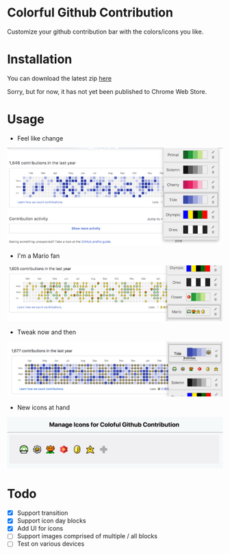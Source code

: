 # Colorful Github Contribution
Customize your github contribution bar with the colors/icons you like.

# Installation

You can download the latest zip [here](/releases/download/v0.2.0/colorful-github-contribution.zip)

Sorry, but for now, it has not yet been published to Chrome Web Store.

# Usage

* Feel like change

![screenshot](.github/screenshot.png)

* I'm a Mario fan

![screenshot](.github/screenshot-icon.png)

* Tweak now and then

![screenshot](.github/screenshot-customization.png)

* New icons at hand

![screenshot](.github/screenshot-gallery.png)

# Todo
- [x] Support transition
- [x] Support icon day blocks
- [x] Add UI for icons
- [ ] Support images comprised of multiple / all blocks
- [ ] Test on various devices
